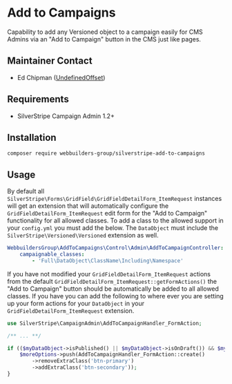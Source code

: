 Add to Campaigns
=================
Capability to add any Versioned object to a campaign easily for CMS Admins via an "Add to Campaign" button in the CMS just like pages.

## Maintainer Contact
* Ed Chipman ([UndefinedOffset](https://github.com/UndefinedOffset))

## Requirements
* SilverStripe Campaign Admin 1.2+


## Installation
```
composer require webbuilders-group/silverstripe-add-to-campaigns
```


## Usage

By default all `SilverStripe\Forms\GridField\GridFieldDetailForm_ItemRequest` instances will get an extension that will automatically configure the `GridFieldDetailForm_ItemRequest` edit form for the "Add to Campaign" functionality for all allowed classes. To add a class to the allowed support in your `config.yml` you must add the below. The `DataObject` must include the `SilverStripe\Versioned\Versioned` extension as well.

```yml
WebbuildersGroup\AddToCampaigns\Control\Admin\AddToCampaignController:
    campaignable_classes:
        - 'Full\DataObject\ClassName\Including\Namespace'
```


If you have not modified your `GridFieldDetailForm_ItemRequest` actions from the default `GridFieldDetailForm_ItemRequest::getFormActions()` the "Add to Campaign" button should be automatically be added to all allowed classes. If you have you can add the following to where ever you are setting up your form actions for your `DataObject` in your `GridFieldDetailForm_ItemRequest` extension.

```php
use SilverStripe\CampaignAdmin\AddToCampaignHandler_FormAction;

/** ... **/

if (($myDataObject->isPublished() || $myDataObject->isOnDraft()) && $myDataObject->canPublish()) {
    $moreOptions->push(AddToCampaignHandler_FormAction::create()
        ->removeExtraClass('btn-primary')
        ->addExtraClass('btn-secondary'));
}
```
